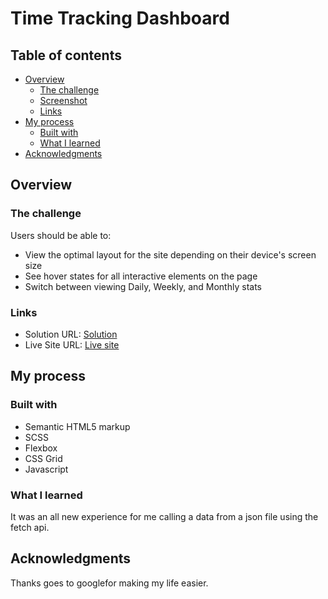 # Time Tracking Dashboard  
## Table of contents

- [Overview](#overview)
  - [The challenge](#the-challenge)
  - [Screenshot](#screenshot)
  - [Links](#links)
- [My process](#my-process)
  - [Built with](#built-with)
  - [What I learned](#what-i-learned)
- [Acknowledgments](#acknowledgments)
## Overview
### The challenge

Users should be able to:

- View the optimal layout for the site depending on their device's screen size
- See hover states for all interactive elements on the page
- Switch between viewing Daily, Weekly, and Monthly stats



### Links

- Solution URL: [Solution](https://sad-shannon-e15e1f.netlify.app)
- Live Site URL: [Live site](https://sad-shannon-e15e1f.netlify.app)

## My process

### Built with

- Semantic HTML5 markup
- SCSS
- Flexbox
- CSS Grid
- Javascript

### What I learned

It was an all new experience for me calling a data from a json file using the fetch api.


## Acknowledgments
Thanks goes to googlefor making my life easier.
